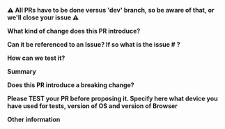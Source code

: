 <!-- Please, don't delete this template or we'll close your issue -->

**⚠️ All PRs have to be done versus 'dev' branch, so be aware of that, or we'll close your issue ⚠️**

**What kind of change does this PR introduce?**
<!-- Can be a new feature, a bugfix, or refactoring, etc -->

**Can it be referenced to an Issue? If so what is the issue # ?**

**How can we test it?**
<!-- All information can be found about our tests in https://github.com/jeromeetienne/AR.js/blob/master/test/TODO.md -->
<!-- At the moment we don't explicitly require tests, because it's not streamlined yet -->

**Summary**
<!-- State here what problem the PR solves and what is the proposed solution -->

**Does this PR introduce a breaking change?**

**Please TEST your PR before proposing it. Specify here what device you have used for tests, version of OS and version of Browser**

**Other information**
